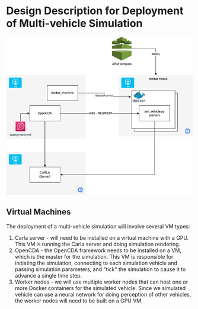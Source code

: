 # Design Description for Deployment of Multi-vehicle Simulation

![Design document](https://github.com/tlandle/OpenCDA/blob/dist/deployment/deployment.png)

## Virtual Machines

The deployment of a multi-vehicle simulation will involve several VM types:
1. Carla server - will need to be installed on a virtual machine with a GPU. This VM is running the Carla server and doing simulation rendering.
2. OpenCDA - the OpenCDA framework needs to be installed on a VM, which is the master for the simulation. This VM is responsible for initiating the simulation, connecting to each simulation vehicle and passing simulation parameters, and "tick" the simulation to cause it to advance a single time step.
3. Worker nodes - we will use multiple worker nodes that can host one or more Docker containers for the simulated vehicle. Since we simulated vehicle can use a neural network for doing perception of other vehicles, the worker nodes will need to be built on a GPU VM.
